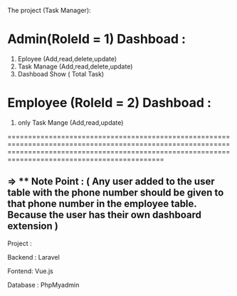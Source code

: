 The project (Task Manager):

Admin(RoleId = 1) Dashboad :
===========

1) Eployee (Add,read,delete,update)
2) Task Manage (Add,read,delete,update)
3) Dashboad Show ( Total Task)


Employee (RoleId = 2)
Dashboad :
===========
1) only Task Mange (Add,read,update)

   
========================================================================================================================================================================================================

 => ** Note Point : ( Any user added to the user table with the phone number should be given to that phone number in the employee table. Because the user has their own dashboard extension )
---------------------------------------------------------------------------------------------------------------------------------------------------------------------------------------------------------

Project :

Backend : Laravel

Fontend: Vue.js

Database : PhpMyadmin
